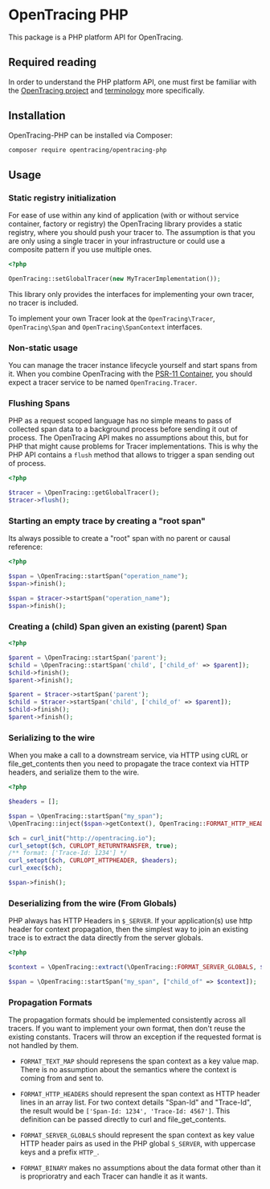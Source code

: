 # OpenTracing PHP

This package is a PHP platform API for OpenTracing.

## Required reading

In order to understand the PHP platform API, one must first be familiar with the
[OpenTracing project](http://opentracing.io) and
[terminology](http://opentracing.io/documentation/pages/spec.html) more specifically.

## Installation

OpenTracing-PHP can be installed via Composer:

```sh
composer require opentracing/opentracing-php
```

## Usage

### Static registry initialization

For ease of use within any kind of application (with or without service container, factory or registry)
the OpenTracing library provides a static registry, where you should push your tracer to. The assumption
is that you are only using a single tracer in your infrastructure or could use a composite pattern
if you use multiple ones.

```php
<?php

OpenTracing::setGlobalTracer(new MyTracerImplementation());
```

This library only provides the interfaces for implementing your own tracer, no tracer is included.

To implement your own Tracer look at the `OpenTracing\Tracer`, `OpenTracing\Span` and `OpenTracing\SpanContext` interfaces.

### Non-static usage

You can manage the tracer instance lifecycle yourself and start spans from it.
When you combine OpenTracing with the [PSR-11 Container](https://github.com/php-fig/fig-standards/blob/master/accepted/PSR-11-container.md),
you should expect a tracer service to be named `OpenTracing.Tracer`.

### Flushing Spans

PHP as a request scoped language has no simple means to pass of collected span
data to a background process before sending it out of process. The OpenTracing
API makes no assumptions about this, but for PHP that might cause problems for
Tracer implementations. This is why the PHP API contains a `flush` method that allows
to trigger a span sending out of process.

```php
<?php

$tracer = \OpenTracing::getGlobalTracer();
$tracer->flush();
```

### Starting an empty trace by creating a "root span"

Its always possible to create a "root" span with no parent or causal reference:

```php
<?php

$span = \OpenTracing::startSpan("operation_name");
$span->finish();

$span = $tracer->startSpan("operation_name");
$span->finish();
```

### Creating a (child) Span given an existing (parent) Span

```php
<?php

$parent = \OpenTracing::startSpan('parent');
$child = \OpenTracing::startSpan('child', ['child_of' => $parent]);
$child->finish();
$parent->finish();

$parent = $tracer->startSpan('parent');
$child = $tracer->startSpan('child', ['child_of' => $parent]);
$child->finish();
$parent->finish();
```

### Serializing to the wire

When you make a call to a downstream service, via HTTP using cURL or
file_get_contents  then you need to propagate the trace context via HTTP
headers, and serialize them to the wire.

```php
<?php

$headers = [];

$span = \OpenTracing::startSpan("my_span");
\OpenTracing::inject($span->getContext(), OpenTracing::FORMAT_HTTP_HEADERS, $headers);

$ch = curl_init("http://opentracing.io");
curl_setopt($ch, CURLOPT_RETURNTRANSFER, true);
/** format: ['Trace-Id: 1234'] */
curl_setopt($ch, CURLOPT_HTTPHEADER, $headers);
curl_exec($ch);

$span->finish();
```

### Deserializing from the wire (From Globals)

PHP always has HTTP Headers in `$_SERVER`. If your application(s) use http
header for context propagation, then the simplest way to join an existing trace
is to extract the data directly from the server globals.

```php
<?php

$context = \OpenTracing::extract(\OpenTracing::FORMAT_SERVER_GLOBALS, $_SERVER);

$span = \OpenTracing::startSpan("my_span", ["child_of" => $context]);
```

### Propagation Formats

The propagation formats should be implemented consistently across all tracers.
If you want to implement your own format, then don't reuse the existing constants.
Tracers will throw an exception if the requested format is not handled by them.

- `FORMAT_TEXT_MAP` should represens the span context as a key value map. There is no
  assumption about the semantics where the context is coming from and sent to.

- `FORMAT_HTTP_HEADERS` should represent the span context as HTTP header lines
  in an array list. For two context details "Span-Id" and "Trace-Id", the
  result would be `['Span-Id: 1234', 'Trace-Id: 4567']`. This definition can be
  passed directly to curl and file_get_contents.

- `FORMAT_SERVER_GLOBALS` should represent the span context as key value HTTP
  header pairs as used in the PHP global `S_SERVER`, with uppercase keys and a
  prefix `HTTP_`.

- `FORMAT_BINARY` makes no assumptions about the data format other than it is
  proprioratry and each Tracer can handle it as it wants.

